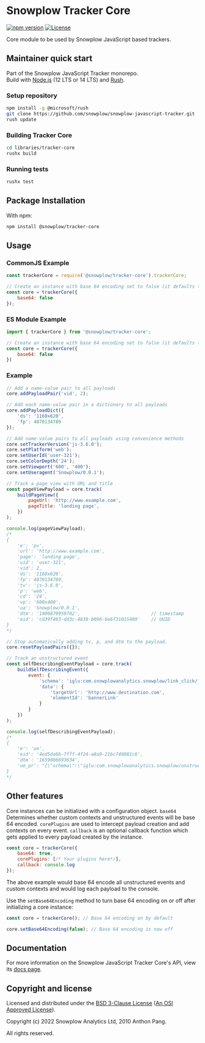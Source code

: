 # Snowplow Tracker Core

[![npm version][npm-image]][npm-url]
[![License][license-image]](LICENSE)

Core module to be used by Snowplow JavaScript based trackers.

## Maintainer quick start

Part of the Snowplow JavaScript Tracker monorepo.  
Build with [Node.js](https://nodejs.org/en/) (12 LTS or 14 LTS) and [Rush](https://rushjs.io/).

### Setup repository

```bash
npm install -g @microsoft/rush 
git clone https://github.com/snowplow/snowplow-javascript-tracker.git
rush update
```

### Building Tracker Core

```bash
cd libraries/tracker-core
rushx build
```

### Running tests

```bash
rushx test
```

## Package Installation

With npm:

```bash
npm install @snowplow/tracker-core
```

## Usage

### CommonJS Example

```js
const trackerCore = require('@snowplow/tracker-core').trackerCore;

// Create an instance with base 64 encoding set to false (it defaults to true)
const core = trackerCore({
    base64: false
});
```

### ES Module Example

```js
import { trackerCore } from '@snowplow/tracker-core';

// Create an instance with base 64 encoding set to false (it defaults to true)
const core = trackerCore({
    base64: false
})
```

### Example

```js
// Add a name-value pair to all payloads
core.addPayloadPair('vid', 2);

// Add each name-value pair in a dictionary to all payloads
core.addPayloadDict({
    'ds': '1160x620',
    'fp': 4070134789
});

// Add name-value pairs to all payloads using convenience methods
core.setTrackerVersion('js-3.6.0');
core.setPlatform('web');
core.setUserId('user-321');
core.setColorDepth('24');
core.setViewport('600', '400');
core.setUseragent('Snowplow/0.0.1');

// Track a page view with URL and title
const pageViewPayload = core.track(
    buildPageView({
        pageUrl: 'http://www.example.com',
        pageTitle: 'landing page',
    })
);

console.log(pageViewPayload);
/*
{
    'e': 'pv',
    'url': 'http://www.example.com',
    'page': 'landing page',
    'uid': 'user-321',
    'vid': 2,
    'ds': '1160x620',
    'fp': 4070134789,
    'tv': 'js-3.6.0',
    'p': 'web',
    'cd': '24',
    'vp': '600x400',
    'ua': 'Snowplow/0.0.1',
    'dtm': '1406879959702',                          // timestamp
    'eid': 'cd39f493-dd3c-4838-b096-6e6f31015409'    // UUID
}
*/

// Stop automatically adding tv, p, and dtm to the payload.
core.resetPayloadPairs({});

// Track an unstructured event
const selfDescribingEventPayload = core.track(
    buildSelfDescribingEvent({
        event: {
            'schema': 'iglu:com.snowplowanalytics.snowplow/link_click/jsonschema/1-0-0',
            'data': {
                'targetUrl': 'http://www.destination.com',
                'elementId': 'bannerLink'
            }
        }
    })
);

console.log(selfDescribingEventPayload);
/*
{
    'e': 'ue',
    'eid': '4ed5da6b-7fff-4f24-a8a9-21bc749881c6',
    'dtm': '1659086693634',
    'ue_pr': "{\"schema\":\"iglu:com.snowplowanalytics.snowplow/unstruct_event/jsonschema/1-0-0\",\"data\":{\"schema\":\"iglu:com.snowplowanalytics.snowplow/link_click/jsonschema/1-0-0\",\"data\":{\"targetUrl\":\"http://www.destination.com\",\"elementId\":\"bannerLink\"}}}"
}
*/
```

## Other features

Core instances can be initialized with a configuration object. `base64` Determines whether custom contexts and unstructured events will be base 64 encoded.  `corePlugins` are used to intercept payload creation and add contexts on every event. `callback` is an optional callback function which gets applied to every payload created by the instance.

```js
const core = trackerCore({
    base64: true,
    corePlugins: [/* Your plugins here*/],
    callback: console.log
});
```

The above example would base 64 encode all unstructured events and custom contexts and would log each payload to the console.

Use the `setBase64Encoding` method to turn base 64 encoding on or off after initializing a core instance:

```js
const core = trackerCore(); // Base 64 encoding on by default

core.setBase64Encoding(false); // Base 64 encoding is now off
```

## Documentation

For more information on the Snowplow JavaScript Tracker Core's API, view its [docs page][docs].

## Copyright and license

Licensed and distributed under the [BSD 3-Clause License](LICENSE) ([An OSI Approved License][osi]).

Copyright (c) 2022 Snowplow Analytics Ltd, 2010 Anthon Pang.

All rights reserved.

[npm-url]: https://www.npmjs.com/package/@snowplow/tracker-core
[npm-image]: https://img.shields.io/npm/v/@snowplow/tracker-core
[docs]: https://docs.snowplowanalytics.com/docs/collecting-data/collecting-from-own-applications/node-js-tracker/javascript-tracker-core/
[osi]: https://opensource.org/licenses/BSD-3-Clause
[license-image]: https://img.shields.io/npm/l/@snowplow/tracker-core
